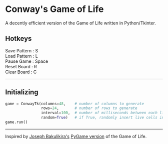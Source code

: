 # Conway's Game of Life

A decently efficient version of the Game of Life written in Python/Tkinter.

## Hotkeys
Save Pattern : S  
Load Pattern : L  
Pause Game   : Space  
Reset Board  : R  
Clear Board  : C  

---

## Initializing

```python
game = ConwayTk(columns=48,    # number of columns to generate
                rows=24,       # number of rows to generate
                interval=100,  # number of milliseconds between each life cycle
                random=True)   # if True, randomly insert live cells into the data array            
game.run()
```

---

Inspired by [Joseph Bakulikira's](https://github.com/Josephbakulikira) [PyGame version](https://github.com/Josephbakulikira/Conway-s-Game-of-life---Python) of the Game of Life.
